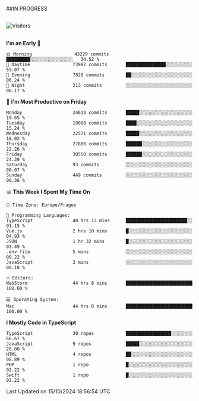 ##IN PROGRESS
##
![Visitors](https://komarev.com/ghpvc/?username=petrbui&style=for-the-badge&label=Visitors+👀)



##
<!--
[![My GitHub stats](https://github-readme-stats.vercel.app/api?username=petrbui&theme=github_dark)](https://github.com/anuraghazra/github-readme-stats)

[![My wakatime stats](https://github-readme-stats.vercel.app/api/wakatime?username=petrbui&theme=github_dark)](https://github.com/anuraghazra/github-readme-stats)
-->
<!--START_SECTION:waka-->
**I'm an Early 🐤** 

```text
🌞 Morning                43229 commits       █████████░░░░░░░░░░░░░░░░   34.52 % 
🌆 Daytime                73982 commits       ███████████████░░░░░░░░░░   59.07 % 
🌃 Evening                7820 commits        ██░░░░░░░░░░░░░░░░░░░░░░░   06.24 % 
🌙 Night                  213 commits         ░░░░░░░░░░░░░░░░░░░░░░░░░   00.17 % 
```
📅 **I'm Most Productive on Friday** 

```text
Monday                   24613 commits       █████░░░░░░░░░░░░░░░░░░░░   19.65 % 
Tuesday                  19088 commits       ████░░░░░░░░░░░░░░░░░░░░░   15.24 % 
Wednesday                22571 commits       █████░░░░░░░░░░░░░░░░░░░░   18.02 % 
Thursday                 27880 commits       ██████░░░░░░░░░░░░░░░░░░░   22.26 % 
Friday                   30550 commits       ██████░░░░░░░░░░░░░░░░░░░   24.39 % 
Saturday                 93 commits          ░░░░░░░░░░░░░░░░░░░░░░░░░   00.07 % 
Sunday                   449 commits         ░░░░░░░░░░░░░░░░░░░░░░░░░   00.36 % 
```


📊 **This Week I Spent My Time On** 

```text
🕑︎ Time Zone: Europe/Prague

💬 Programming Languages: 
TypeScript               40 hrs 13 mins      ███████████████████████░░   91.15 % 
Vue.js                   2 hrs 10 mins       █░░░░░░░░░░░░░░░░░░░░░░░░   04.93 % 
JSON                     1 hr 32 mins        █░░░░░░░░░░░░░░░░░░░░░░░░   03.49 % 
.env file                5 mins              ░░░░░░░░░░░░░░░░░░░░░░░░░   00.22 % 
JavaScript               2 mins              ░░░░░░░░░░░░░░░░░░░░░░░░░   00.10 % 

🔥 Editors: 
WebStorm                 44 hrs 8 mins       █████████████████████████   100.00 % 

💻 Operating System: 
Mac                      44 hrs 8 mins       █████████████████████████   100.00 % 
```

**I Mostly Code in TypeScript** 

```text
TypeScript               30 repos            █████████████████░░░░░░░░   66.67 % 
JavaScript               9 repos             █████░░░░░░░░░░░░░░░░░░░░   20.00 % 
HTML                     4 repos             ██░░░░░░░░░░░░░░░░░░░░░░░   08.89 % 
PHP                      1 repo              █░░░░░░░░░░░░░░░░░░░░░░░░   02.22 % 
Swift                    1 repo              █░░░░░░░░░░░░░░░░░░░░░░░░   02.22 % 
```




 Last Updated on 15/10/2024 18:56:54 UTC
<!--END_SECTION:waka-->
